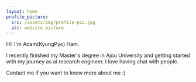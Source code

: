 ```yaml
---
layout: home
profile_picture:
  src: /assets/img/profile-pic.jpg
  alt: website picture
---
```


<p>
Hi! I'm Adam(KyungPyo) Ham.

I recently finished my Master's degree in Ajou University and getting started with my journey as ai research engineer. I love having chat with people.
</p>
<p>
Contact me if you want to know more about me :)
</p>
